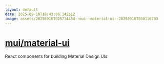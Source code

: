 ```yaml
---
layout: default
date: 2025-09-10T18:43:06.142312
image: assets/20250910T025714454--mui--material-ui--20250910T030116703--cropped.png
---
```


# [mui/material-ui](https://github.com/mui/material-ui)

React components for building Material Design UIs
